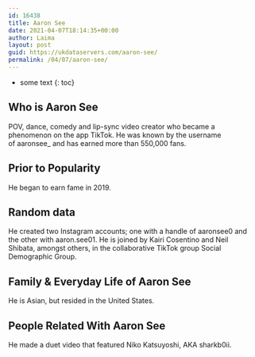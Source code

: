 ```yaml
---
id: 16438
title: Aaron See
date: 2021-04-07T18:14:35+00:00
author: Laima
layout: post
guid: https://ukdataservers.com/aaron-see/
permalink: /04/07/aaron-see/
---
```


* some text
{: toc}


## Who is Aaron See
                  
                  
                  
POV, dance, comedy and lip-sync video creator who became a phenomenon on the app TikTok. He was known by the username of aaronsee_ and has earned more than 550,000 fans.
                  
              
            
              
            
                
                
                
## Prior to Popularity
                  
                  
                  
He began to earn fame in 2019.
                  
              
            
              
            
                
                
                
## Random data
                  
                  
                  
He created two Instagram accounts; one with a handle of aaronsee0 and the other with aaron.see01. He is joined by Kairi Cosentino and Neil Shibata, amongst others, in the collaborative TikTok group Social Demographic Group. 
                  
              
            
              
            
                
                
                
## Family & Everyday Life of Aaron See
                  
                  
                  
He is Asian, but resided in the United States.
                  
              
            
              
            
                
                
                
## People Related With Aaron See
                  
                  
                  
He made a duet video that featured Niko Katsuyoshi, AKA sharkb0ii.
                  
              
            
              
            
                
              
            
              
              
            
            
              
            
          
          
          